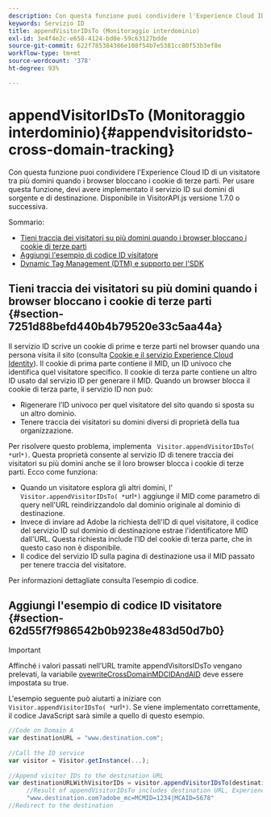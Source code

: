 ```yaml
---
description: Con questa funzione puoi condividere l'Experience Cloud ID di un visitatore tra più domini quando i browser bloccano i cookie di terze parti. Per usare questa funzione, devi avere implementato il servizio ID sui domini di sorgente e di destinazione. Disponibile in VisitorAPI.js versione 1.7.0 o successiva.
keywords: Servizio ID
title: appendVisitorIDsTo (Monitoraggio interdominio)
exl-id: 3e4f4e2c-e658-4124-bd0e-59c63127bdde
source-git-commit: 622f785384386e108f54b7e5381cc80f53b3ef8e
workflow-type: tm+mt
source-wordcount: '378'
ht-degree: 93%

---
```


# appendVisitorIDsTo (Monitoraggio interdominio){#appendvisitoridsto-cross-domain-tracking}

Con questa funzione puoi condividere l&#39;Experience Cloud ID di un visitatore tra più domini quando i browser bloccano i cookie di terze parti. Per usare questa funzione, devi avere implementato il servizio ID sui domini di sorgente e di destinazione. Disponibile in VisitorAPI.js versione 1.7.0 o successiva.

Sommario:

<ul class="simplelist"> 
 <li> <a href="../../library/get-set/appendvisitorid.md#section-7251d88befd440b4b79520e33c5aa44a" format="dita" scope="local"> Tieni traccia dei visitatori su più domini quando i browser bloccano i cookie di terze parti </a> </li> 
 <li> <a href="../../library/get-set/appendvisitorid.md#section-62d55f7f986542b0b9238e483d50d7b0" format="dita" scope="local"> Aggiungi l'esempio di codice ID visitatore </a> </li> 
 <li> <a href="../../library/get-set/appendvisitorid.md#section-168e313df6054af0a7e27b9fa0d69640" format="dita" scope="local"> Dynamic Tag Management (DTM) e supporto per l'SDK </a> </li> 
</ul>

## Tieni traccia dei visitatori su più domini quando i browser bloccano i cookie di terze parti {#section-7251d88befd440b4b79520e33c5aa44a}

Il servizio ID scrive un cookie di prime e terze parti nel browser quando una persona visita il sito (consulta [Cookie e il servizio Experience Cloud Identity](../../introduction/cookies.md)). Il cookie di prima parte contiene il MID, un ID univoco che identifica quel visitatore specifico. Il cookie di terza parte contiene un altro ID usato dal servizio ID per generare il MID. Quando un browser blocca il cookie di terza parte, il servizio ID non può:

* Rigenerare l’ID univoco per quel visitatore del sito quando si sposta su un altro dominio.
* Tenere traccia dei visitatori su domini diversi di proprietà della tua organizzazione.

Per risolvere questo problema, implementa ` Visitor.appendVisitorIDsTo( *`url`*)`. Questa proprietà consente al servizio ID di tenere traccia dei visitatori su più domini anche se il loro browser blocca i cookie di terze parti. Ecco come funziona:

* Quando un visitatore esplora gli altri domini, l&#39;` Visitor.appendVisitorIDsTo( *`url`*)` aggiunge il MID come parametro di query nell&#39;URL reindirizzandolo dal dominio originale al dominio di destinazione.
* Invece di inviare ad Adobe la richiesta dell&#39;ID di quel visitatore, il codice del servizio ID sul dominio di destinazione estrae l&#39;identificatore MID dall&#39;URL. Questa richiesta include l’ID del cookie di terza parte, che in questo caso non è disponibile.
* Il codice del servizio ID sulla pagina di destinazione usa il MID passato per tenere traccia del visitatore.

Per informazioni dettagliate consulta l’esempio di codice.

## Aggiungi l&#39;esempio di codice ID visitatore {#section-62d55f7f986542b0b9238e483d50d7b0}

>[!IMPORTANT]
>
>Affinché i valori passati nell’URL tramite appendVisitorsIDsTo vengano prelevati, la variabile [ovewriteCrossDomainMDCIDAndAID](../function-vars/overwrite-visitor-id.md) deve essere impostata su true.

L&#39;esempio seguente può aiutarti a iniziare con ` Visitor.appendVisitorIDsTo( *`url`*)`. Se viene implementato correttamente, il codice JavaScript sarà simile a quello di questo esempio.

```js
//Code on Domain A 
var destinationURL = "www.destination.com"; 
 
//Call the ID service 
var visitor = Visitor.getInstance(...); 
 
//Append visitor IDs to the destination URL 
var destinationURLWithVisitorIDs = visitor.appendVisitorIDsTo(destinationURL); 
     //Result of appendVisitorIDsTo includes destination URL, Experience Cloud ID (MCMID), and Analytics ID (MCAID) 
     "www.destination.com?adobe_mc=MCMID=1234|MCAID=5678"
//Redirect to the destination
```

<!-- ## Dynamic Tag Management (DTM) and SDK Support {#section-168e313df6054af0a7e27b9fa0d69640}

<table id="table_6E7152B4FD2B4C4D8C9477C68204C4FF"> 
 <thead> 
  <tr> 
   <th colname="col1" class="entry"> Support for </th> 
   <th colname="col2" class="entry"> See </th> 
  </tr> 
 </thead>
 <tbody> 
  <tr> 
   <td colname="col1"> <p> <b>DTM</b> </p> </td> 
   <td colname="col2"> <p> <a href="https://helpx.adobe.com/dtm/kb/how-to-set-marketing-cloud-id-service-helper-function-in-adobe-d.html" format="https" scope="external"> Set the appendVisitorIDTo Function in DTM </a> </p> </td> 
  </tr> 
  <tr> 
   <td colname="col1"> <p> <b>SDK</b> </p> </td> 
   <td colname="col2"> 
    <ul id="ul_9D7933FF68EE4C71BAE999B3747F8398"> 
     <li id="li_9036C76AAECC4E639C23020C0C9F2AF8"> <a href="https://experienceleague.adobe.com/docs/mobile-services/android/experience-cloud-android/mc-methods.html" format="https" scope="external"> Android ID Service Methods </a> </li> 
     <li id="li_E49D357905584674BFDFE348345B3849"> <a href="https://experienceleague.adobe.com/docs/mobile-services/ios/exp-cloud-ios/mc-methods.html" format="https" scope="external"> iOS ID Service Methods </a> </li> 
    </ul> </td> 
  </tr> 
 </tbody> 
</table> -->
